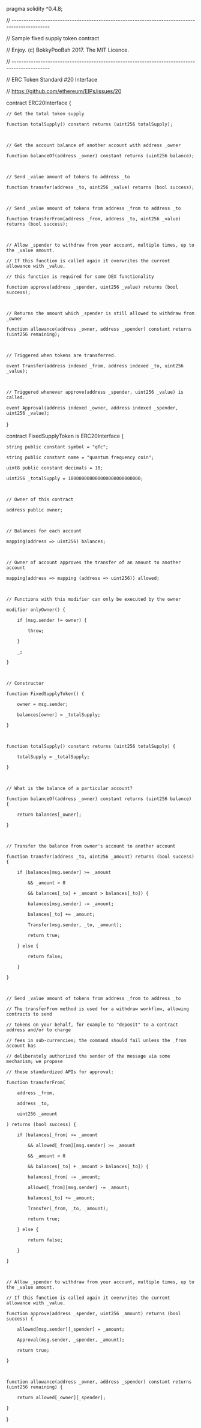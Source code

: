 pragma solidity ^0.4.8;

 

// ----------------------------------------------------------------------------------------------

// Sample fixed supply token contract

// Enjoy. (c) BokkyPooBah 2017. The MIT Licence.

// ----------------------------------------------------------------------------------------------

 

// ERC Token Standard #20 Interface

// https://github.com/ethereum/EIPs/issues/20

contract ERC20Interface {

    // Get the total token supply

    function totalSupply() constant returns (uint256 totalSupply);

 

    // Get the account balance of another account with address _owner

    function balanceOf(address _owner) constant returns (uint256 balance);

 

    // Send _value amount of tokens to address _to

    function transfer(address _to, uint256 _value) returns (bool success);

 

    // Send _value amount of tokens from address _from to address _to

    function transferFrom(address _from, address _to, uint256 _value) returns (bool success);

 

    // Allow _spender to withdraw from your account, multiple times, up to the _value amount.

    // If this function is called again it overwrites the current allowance with _value.

    // this function is required for some DEX functionality

    function approve(address _spender, uint256 _value) returns (bool success);

 

    // Returns the amount which _spender is still allowed to withdraw from _owner

    function allowance(address _owner, address _spender) constant returns (uint256 remaining);

 

    // Triggered when tokens are transferred.

    event Transfer(address indexed _from, address indexed _to, uint256 _value);

 

    // Triggered whenever approve(address _spender, uint256 _value) is called.

    event Approval(address indexed _owner, address indexed _spender, uint256 _value);

}

 

contract FixedSupplyToken is ERC20Interface {

    string public constant symbol = "qfc";

    string public constant name = "quantum frequency coin";

    uint8 public constant decimals = 18;

    uint256 _totalSupply = 100000000000000000000000000;

    

    // Owner of this contract

    address public owner;

 

    // Balances for each account

    mapping(address => uint256) balances;

 

    // Owner of account approves the transfer of an amount to another account

    mapping(address => mapping (address => uint256)) allowed;

 

    // Functions with this modifier can only be executed by the owner

    modifier onlyOwner() {

        if (msg.sender != owner) {

            throw;

        }

        _;

    }

 

    // Constructor

    function FixedSupplyToken() {

        owner = msg.sender;

        balances[owner] = _totalSupply;

    }

 

    function totalSupply() constant returns (uint256 totalSupply) {

        totalSupply = _totalSupply;

    }

 

    // What is the balance of a particular account?

    function balanceOf(address _owner) constant returns (uint256 balance) {

        return balances[_owner];

    }

 

    // Transfer the balance from owner's account to another account

    function transfer(address _to, uint256 _amount) returns (bool success) {

        if (balances[msg.sender] >= _amount 

            && _amount > 0

            && balances[_to] + _amount > balances[_to]) {

            balances[msg.sender] -= _amount;

            balances[_to] += _amount;

            Transfer(msg.sender, _to, _amount);

            return true;

        } else {

            return false;

        }

    }

 

    // Send _value amount of tokens from address _from to address _to

    // The transferFrom method is used for a withdraw workflow, allowing contracts to send

    // tokens on your behalf, for example to "deposit" to a contract address and/or to charge

    // fees in sub-currencies; the command should fail unless the _from account has

    // deliberately authorized the sender of the message via some mechanism; we propose

    // these standardized APIs for approval:

    function transferFrom(

        address _from,

        address _to,

        uint256 _amount

    ) returns (bool success) {

        if (balances[_from] >= _amount

            && allowed[_from][msg.sender] >= _amount

            && _amount > 0

            && balances[_to] + _amount > balances[_to]) {

            balances[_from] -= _amount;

            allowed[_from][msg.sender] -= _amount;

            balances[_to] += _amount;

            Transfer(_from, _to, _amount);

            return true;

        } else {

            return false;

        }

    }

 

    // Allow _spender to withdraw from your account, multiple times, up to the _value amount.

    // If this function is called again it overwrites the current allowance with _value.

    function approve(address _spender, uint256 _amount) returns (bool success) {

        allowed[msg.sender][_spender] = _amount;

        Approval(msg.sender, _spender, _amount);

        return true;

    }

 

    function allowance(address _owner, address _spender) constant returns (uint256 remaining) {

        return allowed[_owner][_spender];

    }

}
